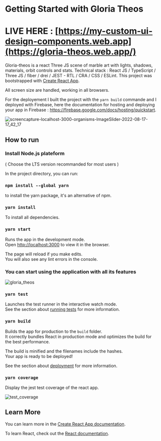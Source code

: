 # Getting Started with Gloria Theos

# LIVE HERE : [https://my-custom-ui-design-components.web.app](https://gloria-theos.web.app/)

Gloria-theos is a react Three JS scene of marble art with lights, shadows, materials, orbit controls and stats.
Technical stack : React JS / TypeScript / Three JS / fiber / drei / JEST - RTL / CRA / CSS / ESLint.
This project was bootstrapped with [Create React App](https://github.com/facebook/create-react-app).

All screen size are handled, working in all browsers.

For the deployement I built the project with the `yarn build` commande and I deployed with Firebase, here the documentation for hosting and deploying your app in Firebase : https://firebase.google.com/docs/hosting/quickstart.

![screencapture-localhost-3000-organisms-ImageSlider-2022-08-17-17_42_17](https://user-images.githubusercontent.com/52780772/185183927-b99536cb-42ef-45da-a349-7652f45c66ce.png)

## How to run

### Install Node.js plateform

( Choose the LTS version recommanded for most users )

In the project directory, you can run:

### `npm install --global yarn`

to install the yarn package, it's an alternative of npm.

### `yarn install`

To install all dependencies.

### `yarn start`

Runs the app in the development mode.\
Open [http://localhost:3000](http://localhost:3000) to view it in the browser.

The page will reload if you make edits.\
You will also see any lint errors in the console.

### You can start using the application with all its features

![gloria_theos](https://github.com/user-attachments/assets/0d4f5c6d-8861-4188-9fb2-ab7b72174703)

### `yarn test`

Launches the test runner in the interactive watch mode.\
See the section about [running tests](https://facebook.github.io/create-react-app/docs/running-tests) for more information.

### `yarn build`

Builds the app for production to the `build` folder.\
It correctly bundles React in production mode and optimizes the build for the best performance.

The build is minified and the filenames include the hashes.\
Your app is ready to be deployed!

See the section about [deployment](https://facebook.github.io/create-react-app/docs/deployment) for more information.

### `yarn coverage`

Display the jest test coverage of the react app.

![test_coverage](https://user-images.githubusercontent.com/52780772/185182899-60f60214-7074-49c6-b58f-cf8668229010.PNG)

## Learn More

You can learn more in the [Create React App documentation](https://facebook.github.io/create-react-app/docs/getting-started).

To learn React, check out the [React documentation](https://reactjs.org/).

